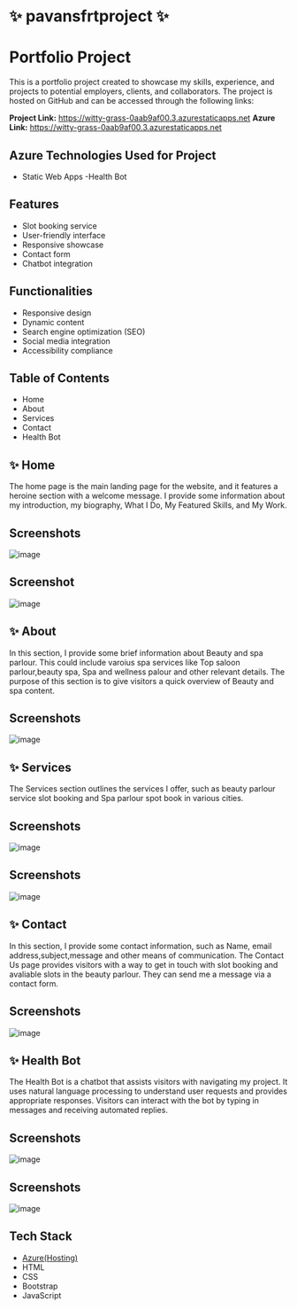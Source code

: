 # ✨ pavansfrtproject ✨

# Portfolio Project
This is a portfolio project created to showcase my skills, experience, and projects to potential employers, clients, and collaborators. 
The project is hosted on GitHub and can be accessed through the following links:

**Project Link:** https://witty-grass-0aab9af00.3.azurestaticapps.net
**Azure Link:** https://witty-grass-0aab9af00.3.azurestaticapps.net

## Azure Technologies Used for Project

- Static Web Apps
-Health Bot


## Features

- Slot booking service
- User-friendly interface
- Responsive showcase
- Contact form
- Chatbot integration


## Functionalities

- Responsive design
- Dynamic content
- Search engine optimization (SEO)
- Social media integration
- Accessibility compliance


## Table of Contents

- Home
- About
- Services
- Contact 
- Health Bot


## ✨ Home

The home page is the main landing page for the website, 
and it features a heroine section with a welcome message.
I provide some information about my introduction, my biography, What I Do, My Featured Skills, and My Work.

## Screenshots
![image](https://github.com/Pavananusuri/pavansfrtproject/assets/124756767/bb1a6754-e3bc-4209-84d4-b7692a0fe3fe)


## Screenshot 
![image](https://github.com/Pavananusuri/pavansfrtproject/assets/124756767/65ffdb28-3707-46e7-921e-32df4b93321f)


## ✨ About
In this section, I provide some brief information about Beauty and spa parlour. 
This could include varoius spa services like Top saloon parlour,beauty spa, Spa and wellness palour and other relevant details. 
The purpose of this section is to give visitors a quick overview of Beauty and spa content.

## Screenshots
![image](https://github.com/Pavananusuri/pavansfrtproject/assets/124756767/38d7e70c-9fd3-41ac-be8e-e1704790f35f)



## ✨ Services

The Services section outlines the services I offer, such as beauty parlour service slot booking and Spa parlour spot book in various cities.

## Screenshots
![image](https://github.com/Pavananusuri/pavansfrtproject/assets/124756767/c2053f48-de27-49b9-a374-e138f29ad2f7)


## Screenshots
![image](https://github.com/Pavananusuri/pavansfrtproject/assets/124756767/143c5589-808b-4826-97dd-c3d325ef623e)


## ✨ Contact 

In this section, I provide some contact information, such as Name, email address,subject,message and other means of communication. 
The Contact Us page provides visitors with a way to get in touch with slot booking and avaliable slots in the beauty parlour. They can send me a message via a contact form.

## Screenshots
![image](https://github.com/Pavananusuri/pavansfrtproject/assets/124756767/6b3fe2af-18e8-46c9-bbeb-d5a5e1b86689)



## ✨ Health Bot

The Health Bot is a chatbot that assists visitors with navigating my project. It uses natural language processing to understand user requests and provides appropriate responses. 
Visitors can interact with the bot by typing in messages and receiving automated replies.

## Screenshots
![image](https://github.com/Pavananusuri/pavansfrtproject/assets/124756767/22705e0f-34a5-4495-996c-3a7b949a0c5f)


## Screenshots
![image](https://github.com/Pavananusuri/pavansfrtproject/assets/124756767/20080f11-aed2-479e-94e9-2c1e093645c6)

## Tech Stack

- [Azure(Hosting)](https://azure.microsoft.com/en-in/features/azure-portal/)
- HTML
- CSS
- Bootstrap
- JavaScript

